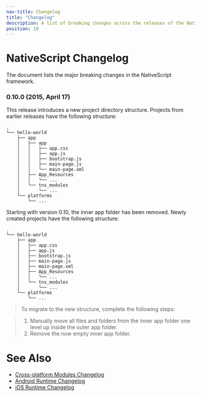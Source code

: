 ```yaml
---
nav-title: Changelog
title: "Changelog"
description: A list of breaking changes across the releases of the NativeScript framework and its tools.
position: 19
---
```


# NativeScript Changelog

The document lists the major breaking changes in the NativeScript framework.

### 0.10.0 (2015, April 17)

This release introduces a new project directory structure. Projects from earlier releases have the following structure:

```
.
└── hello-world
    ├── app
    │   ├── app
    │   │   ├── app.css
    │   │   ├── app.js
    │   │   ├── bootstrap.js
    │   │   ├── main-page.js
    │   │   └── main-page.xml
    │   ├── App_Resources
    │   │   └── ...
    │   └── tns_modules
    │       └── ...
    └── platforms
        └── ...
```
Starting with version 0.10, the inner app folder has been removed. Newly created projects have the following structure:

```
.
└── hello-world
    ├── app
    │   ├── app.css
    │   ├── app.js
    │   ├── bootstrap.js
    │   ├── main-page.js
    │   ├── main-page.xml
    │   ├── App_Resources
    │   │   └── ...
    │   └── tns_modules
    │       └── ...
    └── platforms
        └── ...
```

>To migrate to the new structure, complete the following steps:

>1. Manually move all files and folders from the inner app folder one level up inside the outer app folder.
>2. Remove the now empty inner app folder.

# See Also

* [Cross-platform Modules Changelog](https://github.com/NativeScript/NativeScript/blob/master/CHANGELOG.md)
* [Android Runtime Changelog](https://github.com/NativeScript/android-runtime/blob/master/CHANGELOG.md)
* [iOS Runtime Changelog](https://github.com/NativeScript/ios-runtime/blob/master/CHANGELOG.md)